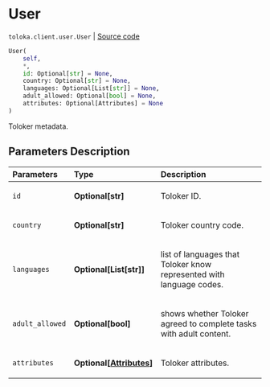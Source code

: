 # User
`toloka.client.user.User` | [Source code](https://github.com/Toloka/toloka-kit/blob/v1.1.1/src/client/user.py#L9)

```python
User(
    self,
    *,
    id: Optional[str] = None,
    country: Optional[str] = None,
    languages: Optional[List[str]] = None,
    adult_allowed: Optional[bool] = None,
    attributes: Optional[Attributes] = None
)
```

Toloker metadata.

## Parameters Description

| Parameters | Type | Description |
| :----------| :----| :-----------|
`id`|**Optional\[str\]**|<p>Toloker ID.</p>
`country`|**Optional\[str\]**|<p>Toloker country code.</p>
`languages`|**Optional\[List\[str\]\]**|<p>list of languages that Toloker know represented with language codes.</p>
`adult_allowed`|**Optional\[bool\]**|<p>shows whether Toloker agreed to complete tasks with adult content.</p>
`attributes`|**Optional\[[Attributes](toloka.client.user.User.Attributes.md)\]**|<p>Toloker attributes.</p>
